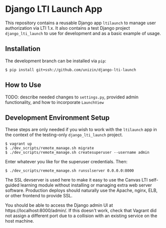 # Django LTI Launch App

This repository contains a reusable Django app `ltilaunch` to manage user authorization via LTI 1.x.
It also contains a test Django project `django_lti_launch` to use for development and as a basic example of usage.

## Installation

The development branch can be installed via `pip`:

```
$ pip install git+ssh://github.com/unizin/django-lti-launch
```


## How to Use

TODO: describe needed changes to `settings.py`, provided admin functionality, and how to incorporate `LaunchView`


## Development Environment Setup

These steps are only needed if you wish to work with the `ltilaunch` app in the context of the testing-only `django_lti_launch` project.

```
$ vagrant up
$ ./dev_scripts/remote_manage.sh migrate
$ ./dev_scripts/remote_manage.sh createsuperuser --username admin
```

Enter whatever you like for the superuser credentials.  Then:

```
$ ./dev_scripts/remote_manage.sh runsslserver 0.0.0.0:8000
```

The SSL devserver is used here to make it easy to use the Canvas LTI self-guided learning module without installing or managing extra web server software.  Production deploys should naturally use the Apache, nginx, ELB, or other frontend to provide SSL.

You should be able to access the Django admin UI at https://localhost:8000/admin/.  If this doesn't work, check that Vagrant did not assign a different port due to a collision with an existing service on the host machine.

